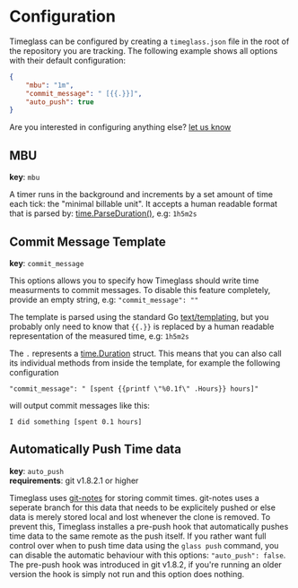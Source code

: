 # Configuration
Timeglass can be configured by creating a `timeglass.json` file in the root of the repository you are tracking. The following example shows all options with their default configuration:

```json
{
	"mbu": "1m",
	"commit_message": " [{{.}}]",
	"auto_push": true
}
```
Are you interested in configuring anything else? [let us know](https://github.com/Timeglass/glass/issues/7)

## MBU
__key__: `mbu`  

A timer runs in the background and increments by a set amount of time each tick: the "minimal billable unit". It accepts a human readable format that is parsed by: [time.ParseDuration()](http://golang.org/pkg/time/#ParseDuration), e.g: `1h5m2s`

## Commit Message Template
__key__: `commit_message`  

This options allows you to specify how Timeglass should write time measurments to commit messages. To disable this feature completely, provide an empty string, e.g: `"commit_message": ""`

The template is parsed using the standard Go [text/templating](http://golang.org/pkg/text/template/), but you probably only need to know that `{{.}}` is replaced by a human readable representation of the measured time, e.g: `1h5m2s` 

The `.` represents a [time.Duration](http://golang.org/pkg/time/#Duration) struct. This means that you can also call its individual methods from inside the template, for example the following configuration

```"commit_message": " [spent {{printf \"%0.1f\" .Hours}} hours]"```

will output commit messages like this:

```I did something [spent 0.1 hours]```

## Automatically Push Time data
__key__: `auto_push`  
__requirements__: git v1.8.2.1 or higher

Timeglass uses [git-notes](http://git-scm.com/docs/git-notes) for storing commit times. git-notes uses a seperate branch for this data that needs to be explicitely pushed or else data is merely stored local and lost whenever the clone is removed. To prevent this, Timeglass installes a pre-push hook that automatically pushes time data to the same remote as the push itself. If you rather want full control over when to push time data using the `glass push` command, you can disable the automatic behaviour with this options: `"auto_push": false`. The pre-push hook was introduced in git v1.8.2, if you're running an older version the hook is simply not run and this option does nothing.